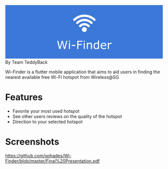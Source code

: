 ![alt text](https://github.com/sphades/Wi-Finder/blob/master/Header.jpg)
By Team TeddyBack

Wi-Finder is a flutter mobile application that aims to aid users in finding the nearest available free Wi-Fi hotspot from Wireless@SG

# Features
- Favorite your most used hotspot
- See other users reviews on the quality of the hotspot
- Direction to your selected hotspot

# Screenshots 
https://github.com/sphades/Wi-Finder/blob/master/Final%20Presentation.pdf
